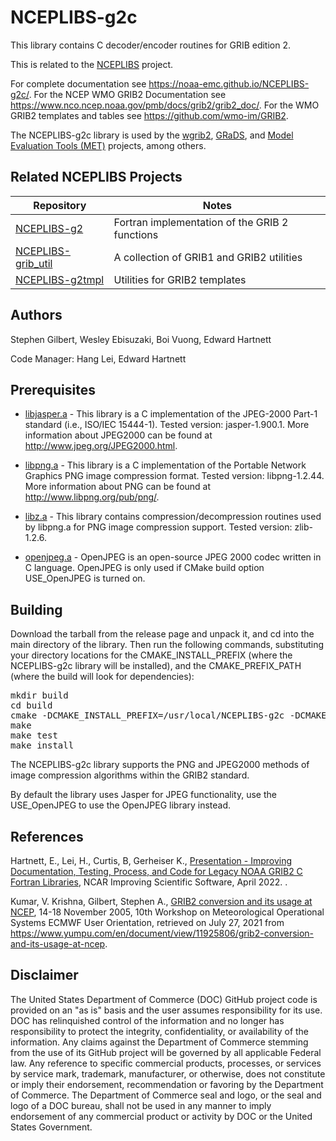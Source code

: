 
# NCEPLIBS-g2c

This library contains C decoder/encoder routines for GRIB edition 2.

This is related to the
[NCEPLIBS](https://github.com/NOAA-EMC/NCEPLIBS) project.

For complete documentation see
https://noaa-emc.github.io/NCEPLIBS-g2c/. For the NCEP WMO GRIB2
Documentation see
https://www.nco.ncep.noaa.gov/pmb/docs/grib2/grib2_doc/. For the WMO
GRIB2 templates and tables see https://github.com/wmo-im/GRIB2.

The NCEPLIBS-g2c library is used by the
[wgrib2](https://www.cpc.ncep.noaa.gov/products/wesley/wgrib2/),
[GRaDS](http://cola.gmu.edu/grads/), and [Model Evaluation Tools
(MET)](https://metplus.readthedocs.io/en/latest/) projects, among
others.

## Related NCEPLIBS Projects

Repository | Notes
-----------|------
[NCEPLIBS-g2](https://github.com/NOAA-EMC/NCEPLIBS-g2) | Fortran implementation of the GRIB 2 functions
[NCEPLIBS-grib_util](https://github.com/NOAA-EMC/NCEPLIBS-grib_util) | A collection of GRIB1 and GRIB2 utilities
[NCEPLIBS-g2tmpl](https://github.com/NOAA-EMC/NCEPLIBS-g2tmpl) | Utilities for GRIB2 templates

## Authors

Stephen Gilbert, Wesley Ebisuzaki, Boi Vuong, Edward Hartnett

Code Manager: Hang Lei, Edward Hartnett

## Prerequisites

- [libjasper.a](http://www.ece.uvic.ca/~mdadams/jasper/) - This
  library is a C implementation of the JPEG-2000 Part-1 standard
  (i.e., ISO/IEC 15444-1). Tested version: jasper-1.900.1. More
  information about JPEG2000 can be found at
  http://www.jpeg.org/JPEG2000.html.

- [libpng.a](http://www.libpng.org/pub/png/libpng.html) - This library
  is a C implementation of the Portable Network Graphics PNG image
  compression format. Tested version: libpng-1.2.44. More information
  about PNG can be found at http://www.libpng.org/pub/png/.

- [libz.a](http://www.gzip.org/zlib/) - This library contains
  compression/decompression routines used by libpng.a for PNG image
  compression support. Tested version: zlib-1.2.6.

- [openjpeg.a](https://www.openjpeg.org/) - OpenJPEG is an open-source
  JPEG 2000 codec written in C language. OpenJPEG is only used if
  CMake build option USE_OpenJPEG is turned on.

## Building

Download the tarball from the release page and unpack it, and cd into
the main directory of the library. Then run the following commands,
substituting your directory locations for the CMAKE_INSTALL_PREFIX
(where the NCEPLIBS-g2c library will be installed), and the
CMAKE_PREFIX_PATH (where the build will look for dependencies):

<pre>
mkdir build
cd build
cmake -DCMAKE_INSTALL_PREFIX=/usr/local/NCEPLIBS-g2c -DCMAKE_PREFIX_PATH=/usr/local/jasper-3.0.5 ..
make
make test
make install
</pre>

The NCEPLIBS-g2c library supports the PNG and JPEG2000 methods of image compression
algorithms within the GRIB2 standard.

By default the library uses Jasper for JPEG functionality, use the
USE_OpenJPEG to use the OpenJPEG library instead.

## References

Hartnett, E., Lei, H., Curtis, B, Gerheiser K., [Presentation -
Improving Documentation, Testing, Process, and Code for Legacy NOAA
GRIB2 C Fortran
Libraries](https://www.researchgate.net/publication/360757566_Presentation_-_Improving_Documentation_Testing_Process_and_Code_for_Legacy_NOAA_GRIB2_C_Fortran_Libraries),
NCAR Improving Scientific Software, April 2022.  .

Kumar, V. Krishna, Gilbert, Stephen A., [GRIB2 conversion and its
usage at NCEP](docs/GRIB2_conversion_and_its_usage_at_NCEP.pdf), 14-18
November 2005, 10th Workshop on Meteorological Operational Systems
ECMWF User Orientation, retrieved on July 27, 2021 from
https://www.yumpu.com/en/document/view/11925806/grib2-conversion-and-its-usage-at-ncep.

## Disclaimer

The United States Department of Commerce (DOC) GitHub project code is
provided on an "as is" basis and the user assumes responsibility for
its use. DOC has relinquished control of the information and no longer
has responsibility to protect the integrity, confidentiality, or
availability of the information. Any claims against the Department of
Commerce stemming from the use of its GitHub project will be governed
by all applicable Federal law. Any reference to specific commercial
products, processes, or services by service mark, trademark,
manufacturer, or otherwise, does not constitute or imply their
endorsement, recommendation or favoring by the Department of
Commerce. The Department of Commerce seal and logo, or the seal and
logo of a DOC bureau, shall not be used in any manner to imply
endorsement of any commercial product or activity by DOC or the United
States Government.
